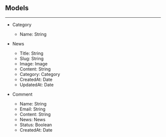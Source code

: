 ## Models

---
- Category
  - Name: String

- News
  - Title: String
  - Slug: String
  - Image: Image
  - Content: String
  - Category: Category
  - CreatedAt: Date
  - UpdatedAt: Date

- Comment
  - Name: String
  - Email: String
  - Content: String
  - News: News
  - Status: Boolean
  - CreatedAt: Date
